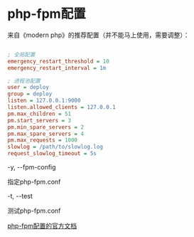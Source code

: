 # php-fpm配置

来自《modern php》的推荐配置（并不能马上使用，需要调整）：

```ini

; 全局配置
emergency_restart_threshold = 10
emergency_restart_interval = 1m

; 进程池配置
user = deploy
group = deploy
listen = 127.0.0.1:9000
listen.allowed_clients = 127.0.0.1
pm.max_children = 51
pm.start_servers = 3
pm.min_spare_servers = 2
pm.max_spare_servers = 4
pm.max_requests = 1000
slowlog = /path/to/slowlog.log
request_slowlog_timeout = 5s

```



-y, --fpm-config <file> 

指定php-fpm.conf 



-t, --test 

测试php-fpm.conf 



[php-fpm配置的官方文档](http://php.net/manual/en/install.fpm.configuration.php)



